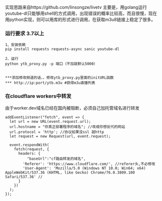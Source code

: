 实现思路来自https://github.com/linsongze/livetv
主要是，用golang运行youtube-dl只能够用shell的方式调用，出现错误的概率比较高，而且很慢，现在用python实现，则可以用库的形式进行调用，在获取m3u8链接上稳定了很多。

### 运行要求 3.7以上
```
1、安装依赖
pip install requests requests-async sanic youtube-dl

2、运行
python ytb_proxy.py -p 端口（不加就默认5000）


***添加修改频道的话，，修改ytb_proxy.py里面的initURL函数
*** http://ip:port/ytb.m3u #获得m3u直播列表

```

### 在cloudflare workers中转发
由于worker.dev域名已经在国内被阻断，必须自己加托管域名进行转发
```
addEventListener("fetch", event => {
  let url = new URL(event.request.url);
  url.hostname = "你真正部署程序的域名"; //改成你想反代的网站
  url.protocol = 'http'; //协议如果没ssl 就http
  let request = new Request(url, event.request);

  event.respondWith(
    fetch(request, {
      headers: {
          "baseUrl":"cf路由转发的域名",
        'Referer': 'https://www.cloudflare.com/', //referer头,不必修改
        'User-Agent': 'Mozilla/5.0 (Windows NT 10.0; Win64; x64) AppleWebKit/537.36 (KHTML, like Gecko) Chrome/76.0.3809.100 Safari/537.36' //
      }
    })
  );
});

```